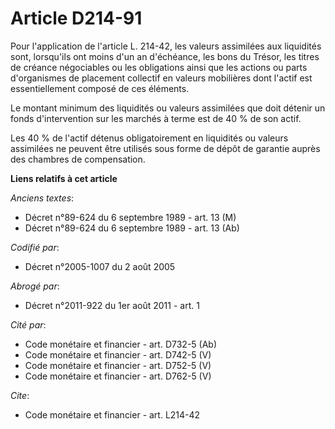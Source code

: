 # Article D214-91

Pour l'application de l'article L. 214-42, les valeurs assimilées aux liquidités sont, lorsqu'ils ont moins d'un an
d'échéance, les bons du Trésor, les titres de créance négociables ou les obligations ainsi que les actions ou parts
d'organismes de placement collectif en valeurs mobilières dont l'actif est essentiellement composé de ces éléments.

Le montant minimum des liquidités ou valeurs assimilées que doit détenir un fonds d'intervention sur les marchés à terme est
de 40 % de son actif.

Les 40 % de l'actif détenus obligatoirement en liquidités ou valeurs assimilées ne peuvent être utilisés sous forme de dépôt
de garantie auprès des chambres de compensation.

**Liens relatifs à cet article**

_Anciens textes_:

  - Décret n°89-624 du 6 septembre 1989 - art. 13 (M)
  - Décret n°89-624 du 6 septembre 1989 - art. 13 (Ab)

_Codifié par_:

  - Décret n°2005-1007 du 2 août 2005

_Abrogé par_:

  - Décret n°2011-922 du 1er août 2011 - art. 1

_Cité par_:

  - Code monétaire et financier - art. D732-5 (Ab)
  - Code monétaire et financier - art. D742-5 (V)
  - Code monétaire et financier - art. D752-5 (V)
  - Code monétaire et financier - art. D762-5 (V)

_Cite_:

  - Code monétaire et financier - art. L214-42

